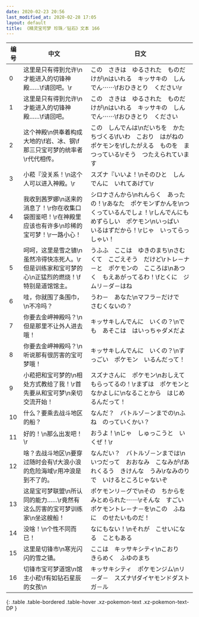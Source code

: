 ```yaml
---
date: 2020-02-23 20:56
last_modified_at: 2020-02-28 17:05
layout: default
title: 《精灵宝可梦 珍珠／钻石》文本 166
---
```

| 编号 | 中文 | 日文 |
| ---- | ---- | ---- |
| 0 | 这里是只有得到允许\n才能进入的切锋神殿……\f请回吧。\r | この　さきは　ゆるされた　ものだけが\nはいれる　キッサキの　しんでん⋯⋯\fおひきとり　ください\r |
| 1 | 这里是只有得到允许\n才能进入的切锋神殿……\f请回吧。 | この　さきは　ゆるされた　ものだけが\nはいれる　キッサキの　しんでん⋯⋯\fおひきとり　ください |
| 2 | 这个神殿\n供奉着构成大地的\f岩、冰、钢\f那三只宝可梦的统率者\r代代相传。 | この　しんでんは\nだいちを　かたちづくる\fいわ　こおり　はがねの　ポケモンを\fしたがえる　ものを　まつっている\rそう　つたえられています |
| 3 | 小菘『没关系！\n这个人可以进入神殿。\r | スズナ『いいよ！\nそのひと　しんでんに　いれてあげて\r |
| 4 | 我收到茜罗娜\n送来的消息了！\r你在收集口袋图鉴吧！\r在神殿里应该也有许多\n珍稀的宝可梦！\r一路小心！ | シロナさんから\nれんらく　あったの！\rあなた　ポケモンずかんを\nつくっているんでしょ！\rしんでんにも　めずらしい　ポケモン\nいっぱい　いるはずだから！\rじゃ　いってらっしゃい！ |
| 5 | 呵呵，这里是雪之镇\n虽然冷得快冻死人。\r但是训练家和宝可梦的心\n正猛烈的燃烧！\f特别是道馆馆主。 | うふふ　ここは　ゆきのまち\nさむくて　こごえそう　だけど\rトレ－ナ－と　ポケモンの　こころは\nあつく　もえあがってるわ！\fとくに　ジムリ－ダ－はね |
| 6 | 哇，你就围了条围巾，\n不冷吗？ | うわ－　あなた\nマフラ－だけで　さむくないの？ |
| 7 | 你要去金岬神殿吗？\n但是那里不让外人进去哦！ | キッサキしんでんに　いくの？\nでも　あそこは　はいっちゃダメだよ |
| 8 | 你要去金岬神殿吗？\n听说那有很厉害的宝可梦哦！ | キッサキしんでんに　いくの？\nすっごい　ポケモン　いるんだって！ |
| 9 | 小菘把和宝可梦的\n相处方式教给了我！\r首先要从和宝可梦\n亲切交流开始！ | スズナさんに　ポケモン\nおしえて　もらってるの！\rまずは　ポケモンと　なかよしに\nなることから　はじめるんだって！ |
| 10 | 什么？要乘去战斗地区的船？ | なんだ？　バトルゾ－ンまでの\nふね　のっていくかい？ |
| 11 | 好的！\n那么出发吧！\r | おうよ！\nじゃ　しゅっこうと　いくぜ！\r |
| 12 | 啥？去战斗地区\n要穿过随时会有\f大浪小浪的危险海域\r用冲浪是到不了的。 | なんだい？　バトルゾ－ンまでは\nいつだって　おおなみ　こなみが\fあれくるう　きけんな　うみ\rなみのりで　いけるところじゃないぞ |
| 13 | 这是宝可梦联盟\n所认同的能力……\r竟然有这么厉害的宝可梦训练家\n坐这艘船！ | ポケモンリ－グで\nその　ちからを　みとめられた⋯⋯\rそんな　すごい　ポケモントレ－ナ－を\nこの　ふねに　のせたいものだ！ |
| 14 | 没啥！\n个性不同而已！ | なにもない！\nそれが　こせいになる　こともある |
| 15 | 这里是切锋市\n寒光闪闪的雪之镇。 | ここは　キッサキシティ\nこおり　きらめく　ふゆのまち |
| 16 | 切锋市宝可梦道馆\n馆主小菘\f有如钻石星辰的女孩\n | キッサキシティ　ポケモンジム\nリ－ダ－　スズナ\fダイヤモンドダスト　ガ－ル |
{: .table .table-bordered .table-hover .xz-pokemon-text .xz-pokemon-text-DP }